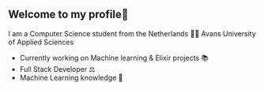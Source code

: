 
Welcome to my profile👋
-
I am a Computer Science student from the Netherlands 👨‍🎓
Avans University of Applied Sciences

- Currently working on Machine learning & Elixir projects 📚
- Full Stack Developer ⚖️
- Machine Learning knowledge 🧠





